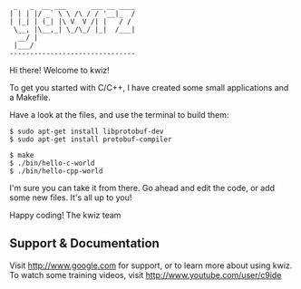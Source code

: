      _   _  __ ___      ___ __ ____
    | | | |/ _` \ \ /\ / / '__|_  /
    | |_| | (_| |\ V  V /| |   / / 
     \__, |\__,_| \_/\_/ |_|  /___|
      __/ |                        
     |___/                         
    -------------------------------


Hi there! Welcome to kwiz!

To get you started with C/C++, I have created some small applications
and a Makefile.

Have a look at the files, and use the terminal to build them:

    $ sudo apt-get install libprotobuf-dev
    $ sudo apt-get install protobuf-compiler
    
    $ make
    $ ./bin/hello-c-world
    $ ./bin/hello-cpp-world

I'm sure you can take it from there. Go ahead and edit the code, 
or add some new files. It's all up to you! 

Happy coding!
The kwiz team


## Support & Documentation

Visit http://www.google.com for support, or to learn more about using kwiz. 
To watch some training videos, visit http://www.youtube.com/user/c9ide
